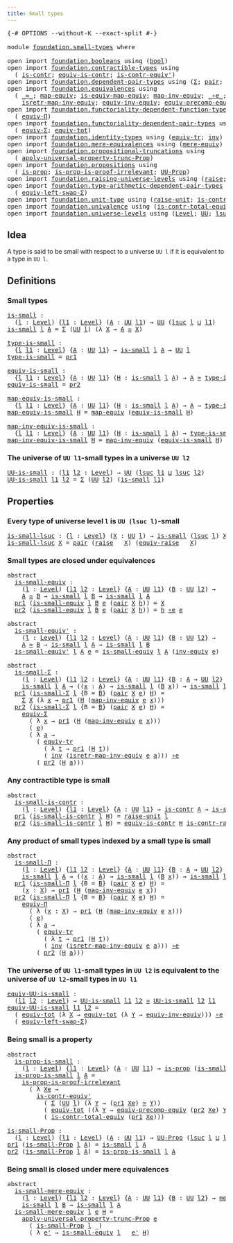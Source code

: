 ```yaml
---
title: Small types
---
```


<pre class="Agda"><a id="37" class="Symbol">{-#</a> <a id="41" class="Keyword">OPTIONS</a> <a id="49" class="Pragma">--without-K</a> <a id="61" class="Pragma">--exact-split</a> <a id="75" class="Symbol">#-}</a>

<a id="80" class="Keyword">module</a> <a id="87" href="foundation.small-types.html" class="Module">foundation.small-types</a> <a id="110" class="Keyword">where</a>

<a id="117" class="Keyword">open</a> <a id="122" class="Keyword">import</a> <a id="129" href="foundation.booleans.html" class="Module">foundation.booleans</a> <a id="149" class="Keyword">using</a> <a id="155" class="Symbol">(</a><a id="156" href="foundation.booleans.html#1184" class="Datatype">bool</a><a id="160" class="Symbol">)</a>
<a id="162" class="Keyword">open</a> <a id="167" class="Keyword">import</a> <a id="174" href="foundation.contractible-types.html" class="Module">foundation.contractible-types</a> <a id="204" class="Keyword">using</a>
  <a id="212" class="Symbol">(</a> <a id="214" href="foundation-core.contractible-types.html#1006" class="Function">is-contr</a><a id="222" class="Symbol">;</a> <a id="224" href="foundation-core.contractible-types.html#4311" class="Function">equiv-is-contr</a><a id="238" class="Symbol">;</a> <a id="240" href="foundation-core.contractible-types.html#3813" class="Function">is-contr-equiv&#39;</a><a id="255" class="Symbol">)</a>
<a id="257" class="Keyword">open</a> <a id="262" class="Keyword">import</a> <a id="269" href="foundation.dependent-pair-types.html" class="Module">foundation.dependent-pair-types</a> <a id="301" class="Keyword">using</a> <a id="307" class="Symbol">(</a><a id="308" href="foundation-core.dependent-pair-types.html#515" class="Record">Σ</a><a id="309" class="Symbol">;</a> <a id="311" href="foundation-core.dependent-pair-types.html#588" class="InductiveConstructor">pair</a><a id="315" class="Symbol">;</a> <a id="317" href="foundation-core.dependent-pair-types.html#605" class="Field">pr1</a><a id="320" class="Symbol">;</a> <a id="322" href="foundation-core.dependent-pair-types.html#617" class="Field">pr2</a><a id="325" class="Symbol">)</a>
<a id="327" class="Keyword">open</a> <a id="332" class="Keyword">import</a> <a id="339" href="foundation.equivalences.html" class="Module">foundation.equivalences</a> <a id="363" class="Keyword">using</a>
  <a id="371" class="Symbol">(</a> <a id="373" href="foundation-core.equivalences.html#1621" class="Function Operator">_≃_</a><a id="376" class="Symbol">;</a> <a id="378" href="foundation-core.equivalences.html#1821" class="Function">map-equiv</a><a id="387" class="Symbol">;</a> <a id="389" href="foundation-core.equivalences.html#1876" class="Function">is-equiv-map-equiv</a><a id="407" class="Symbol">;</a> <a id="409" href="foundation-core.equivalences.html#5036" class="Function">map-inv-equiv</a><a id="422" class="Symbol">;</a> <a id="424" href="foundation-core.equivalences.html#7869" class="Function Operator">_∘e_</a><a id="428" class="Symbol">;</a> <a id="430" href="foundation-core.equivalences.html#5721" class="Function">inv-equiv</a><a id="439" class="Symbol">;</a>
    <a id="445" href="foundation-core.equivalences.html#5251" class="Function">isretr-map-inv-equiv</a><a id="465" class="Symbol">;</a> <a id="467" href="foundation.equivalences.html#15928" class="Function">equiv-inv-equiv</a><a id="482" class="Symbol">;</a> <a id="484" href="foundation.equivalences.html#17588" class="Function">equiv-precomp-equiv</a><a id="503" class="Symbol">)</a>
<a id="505" class="Keyword">open</a> <a id="510" class="Keyword">import</a> <a id="517" href="foundation.functoriality-dependent-function-types.html" class="Module">foundation.functoriality-dependent-function-types</a> <a id="567" class="Keyword">using</a>
  <a id="575" class="Symbol">(</a> <a id="577" href="foundation.functoriality-dependent-function-types.html#4207" class="Function">equiv-Π</a><a id="584" class="Symbol">)</a>
<a id="586" class="Keyword">open</a> <a id="591" class="Keyword">import</a> <a id="598" href="foundation.functoriality-dependent-pair-types.html" class="Module">foundation.functoriality-dependent-pair-types</a> <a id="644" class="Keyword">using</a>
  <a id="652" class="Symbol">(</a> <a id="654" href="foundation-core.functoriality-dependent-pair-types.html#10434" class="Function">equiv-Σ</a><a id="661" class="Symbol">;</a> <a id="663" href="foundation-core.functoriality-dependent-pair-types.html#6817" class="Function">equiv-tot</a><a id="672" class="Symbol">)</a>
<a id="674" class="Keyword">open</a> <a id="679" class="Keyword">import</a> <a id="686" href="foundation.identity-types.html" class="Module">foundation.identity-types</a> <a id="712" class="Keyword">using</a> <a id="718" class="Symbol">(</a><a id="719" href="foundation.identity-types.html#3828" class="Function">equiv-tr</a><a id="727" class="Symbol">;</a> <a id="729" href="foundation-core.identity-types.html#2729" class="Function">inv</a><a id="732" class="Symbol">)</a>
<a id="734" class="Keyword">open</a> <a id="739" class="Keyword">import</a> <a id="746" href="foundation.mere-equivalences.html" class="Module">foundation.mere-equivalences</a> <a id="775" class="Keyword">using</a> <a id="781" class="Symbol">(</a><a id="782" href="foundation.mere-equivalences.html#1415" class="Function">mere-equiv</a><a id="792" class="Symbol">)</a>
<a id="794" class="Keyword">open</a> <a id="799" class="Keyword">import</a> <a id="806" href="foundation.propositional-truncations.html" class="Module">foundation.propositional-truncations</a> <a id="843" class="Keyword">using</a>
  <a id="851" class="Symbol">(</a> <a id="853" href="foundation.propositional-truncations.html#5611" class="Function">apply-universal-property-trunc-Prop</a><a id="888" class="Symbol">)</a>
<a id="890" class="Keyword">open</a> <a id="895" class="Keyword">import</a> <a id="902" href="foundation.propositions.html" class="Module">foundation.propositions</a> <a id="926" class="Keyword">using</a>
  <a id="934" class="Symbol">(</a> <a id="936" href="foundation-core.propositions.html#1309" class="Function">is-prop</a><a id="943" class="Symbol">;</a> <a id="945" href="foundation-core.propositions.html#3220" class="Function">is-prop-is-proof-irrelevant</a><a id="972" class="Symbol">;</a> <a id="974" href="foundation-core.propositions.html#1393" class="Function">UU-Prop</a><a id="981" class="Symbol">)</a>
<a id="983" class="Keyword">open</a> <a id="988" class="Keyword">import</a> <a id="995" href="foundation.raising-universe-levels.html" class="Module">foundation.raising-universe-levels</a> <a id="1030" class="Keyword">using</a> <a id="1036" class="Symbol">(</a><a id="1037" href="foundation.raising-universe-levels.html#973" class="Datatype">raise</a><a id="1042" class="Symbol">;</a> <a id="1044" href="foundation.raising-universe-levels.html#1550" class="Function">equiv-raise</a><a id="1055" class="Symbol">)</a>
<a id="1057" class="Keyword">open</a> <a id="1062" class="Keyword">import</a> <a id="1069" href="foundation.type-arithmetic-dependent-pair-types.html" class="Module">foundation.type-arithmetic-dependent-pair-types</a> <a id="1117" class="Keyword">using</a>
  <a id="1125" class="Symbol">(</a> <a id="1127" href="foundation-core.type-arithmetic-dependent-pair-types.html#10239" class="Function">equiv-left-swap-Σ</a><a id="1144" class="Symbol">)</a>
<a id="1146" class="Keyword">open</a> <a id="1151" class="Keyword">import</a> <a id="1158" href="foundation.unit-type.html" class="Module">foundation.unit-type</a> <a id="1179" class="Keyword">using</a> <a id="1185" class="Symbol">(</a><a id="1186" href="foundation.unit-type.html#1727" class="Function">raise-unit</a><a id="1196" class="Symbol">;</a> <a id="1198" href="foundation.unit-type.html#3287" class="Function">is-contr-raise-unit</a><a id="1217" class="Symbol">)</a>
<a id="1219" class="Keyword">open</a> <a id="1224" class="Keyword">import</a> <a id="1231" href="foundation.univalence.html" class="Module">foundation.univalence</a> <a id="1253" class="Keyword">using</a> <a id="1259" class="Symbol">(</a><a id="1260" href="foundation.univalence.html#1546" class="Function">is-contr-total-equiv</a><a id="1280" class="Symbol">)</a>
<a id="1282" class="Keyword">open</a> <a id="1287" class="Keyword">import</a> <a id="1294" href="foundation.universe-levels.html" class="Module">foundation.universe-levels</a> <a id="1321" class="Keyword">using</a> <a id="1327" class="Symbol">(</a><a id="1328" href="Agda.Primitive.html#597" class="Postulate">Level</a><a id="1333" class="Symbol">;</a> <a id="1335" href="foundation-core.universe-levels.html#235" class="Primitive">UU</a><a id="1337" class="Symbol">;</a> <a id="1339" href="Agda.Primitive.html#780" class="Primitive">lsuc</a><a id="1343" class="Symbol">;</a> <a id="1345" href="Agda.Primitive.html#810" class="Primitive Operator">_⊔_</a><a id="1348" class="Symbol">)</a>
</pre>
## Idea

A type is said to be small with respect to a universe `UU l` if it is equivalent to a type in `UU l`.

## Definitions

### Small types

<pre class="Agda"><a id="is-small"></a><a id="1508" href="foundation.small-types.html#1508" class="Function">is-small</a> <a id="1517" class="Symbol">:</a>
  <a id="1521" class="Symbol">(</a><a id="1522" href="foundation.small-types.html#1522" class="Bound">l</a> <a id="1524" class="Symbol">:</a> <a id="1526" href="Agda.Primitive.html#597" class="Postulate">Level</a><a id="1531" class="Symbol">)</a> <a id="1533" class="Symbol">{</a><a id="1534" href="foundation.small-types.html#1534" class="Bound">l1</a> <a id="1537" class="Symbol">:</a> <a id="1539" href="Agda.Primitive.html#597" class="Postulate">Level</a><a id="1544" class="Symbol">}</a> <a id="1546" class="Symbol">(</a><a id="1547" href="foundation.small-types.html#1547" class="Bound">A</a> <a id="1549" class="Symbol">:</a> <a id="1551" href="foundation-core.universe-levels.html#235" class="Primitive">UU</a> <a id="1554" href="foundation.small-types.html#1534" class="Bound">l1</a><a id="1556" class="Symbol">)</a> <a id="1558" class="Symbol">→</a> <a id="1560" href="foundation-core.universe-levels.html#235" class="Primitive">UU</a> <a id="1563" class="Symbol">(</a><a id="1564" href="Agda.Primitive.html#780" class="Primitive">lsuc</a> <a id="1569" href="foundation.small-types.html#1522" class="Bound">l</a> <a id="1571" href="Agda.Primitive.html#810" class="Primitive Operator">⊔</a> <a id="1573" href="foundation.small-types.html#1534" class="Bound">l1</a><a id="1575" class="Symbol">)</a>
<a id="1577" href="foundation.small-types.html#1508" class="Function">is-small</a> <a id="1586" href="foundation.small-types.html#1586" class="Bound">l</a> <a id="1588" href="foundation.small-types.html#1588" class="Bound">A</a> <a id="1590" class="Symbol">=</a> <a id="1592" href="foundation-core.dependent-pair-types.html#515" class="Record">Σ</a> <a id="1594" class="Symbol">(</a><a id="1595" href="foundation-core.universe-levels.html#235" class="Primitive">UU</a> <a id="1598" href="foundation.small-types.html#1586" class="Bound">l</a><a id="1599" class="Symbol">)</a> <a id="1601" class="Symbol">(λ</a> <a id="1604" href="foundation.small-types.html#1604" class="Bound">X</a> <a id="1606" class="Symbol">→</a> <a id="1608" href="foundation.small-types.html#1588" class="Bound">A</a> <a id="1610" href="foundation-core.equivalences.html#1621" class="Function Operator">≃</a> <a id="1612" href="foundation.small-types.html#1604" class="Bound">X</a><a id="1613" class="Symbol">)</a>

<a id="type-is-small"></a><a id="1616" href="foundation.small-types.html#1616" class="Function">type-is-small</a> <a id="1630" class="Symbol">:</a>
  <a id="1634" class="Symbol">{</a><a id="1635" href="foundation.small-types.html#1635" class="Bound">l</a> <a id="1637" href="foundation.small-types.html#1637" class="Bound">l1</a> <a id="1640" class="Symbol">:</a> <a id="1642" href="Agda.Primitive.html#597" class="Postulate">Level</a><a id="1647" class="Symbol">}</a> <a id="1649" class="Symbol">{</a><a id="1650" href="foundation.small-types.html#1650" class="Bound">A</a> <a id="1652" class="Symbol">:</a> <a id="1654" href="foundation-core.universe-levels.html#235" class="Primitive">UU</a> <a id="1657" href="foundation.small-types.html#1637" class="Bound">l1</a><a id="1659" class="Symbol">}</a> <a id="1661" class="Symbol">→</a> <a id="1663" href="foundation.small-types.html#1508" class="Function">is-small</a> <a id="1672" href="foundation.small-types.html#1635" class="Bound">l</a> <a id="1674" href="foundation.small-types.html#1650" class="Bound">A</a> <a id="1676" class="Symbol">→</a> <a id="1678" href="foundation-core.universe-levels.html#235" class="Primitive">UU</a> <a id="1681" href="foundation.small-types.html#1635" class="Bound">l</a>
<a id="1683" href="foundation.small-types.html#1616" class="Function">type-is-small</a> <a id="1697" class="Symbol">=</a> <a id="1699" href="foundation-core.dependent-pair-types.html#605" class="Field">pr1</a>

<a id="equiv-is-small"></a><a id="1704" href="foundation.small-types.html#1704" class="Function">equiv-is-small</a> <a id="1719" class="Symbol">:</a>
  <a id="1723" class="Symbol">{</a><a id="1724" href="foundation.small-types.html#1724" class="Bound">l</a> <a id="1726" href="foundation.small-types.html#1726" class="Bound">l1</a> <a id="1729" class="Symbol">:</a> <a id="1731" href="Agda.Primitive.html#597" class="Postulate">Level</a><a id="1736" class="Symbol">}</a> <a id="1738" class="Symbol">{</a><a id="1739" href="foundation.small-types.html#1739" class="Bound">A</a> <a id="1741" class="Symbol">:</a> <a id="1743" href="foundation-core.universe-levels.html#235" class="Primitive">UU</a> <a id="1746" href="foundation.small-types.html#1726" class="Bound">l1</a><a id="1748" class="Symbol">}</a> <a id="1750" class="Symbol">(</a><a id="1751" href="foundation.small-types.html#1751" class="Bound">H</a> <a id="1753" class="Symbol">:</a> <a id="1755" href="foundation.small-types.html#1508" class="Function">is-small</a> <a id="1764" href="foundation.small-types.html#1724" class="Bound">l</a> <a id="1766" href="foundation.small-types.html#1739" class="Bound">A</a><a id="1767" class="Symbol">)</a> <a id="1769" class="Symbol">→</a> <a id="1771" href="foundation.small-types.html#1739" class="Bound">A</a> <a id="1773" href="foundation-core.equivalences.html#1621" class="Function Operator">≃</a> <a id="1775" href="foundation.small-types.html#1616" class="Function">type-is-small</a> <a id="1789" href="foundation.small-types.html#1751" class="Bound">H</a>
<a id="1791" href="foundation.small-types.html#1704" class="Function">equiv-is-small</a> <a id="1806" class="Symbol">=</a> <a id="1808" href="foundation-core.dependent-pair-types.html#617" class="Field">pr2</a>

<a id="map-equiv-is-small"></a><a id="1813" href="foundation.small-types.html#1813" class="Function">map-equiv-is-small</a> <a id="1832" class="Symbol">:</a>
  <a id="1836" class="Symbol">{</a><a id="1837" href="foundation.small-types.html#1837" class="Bound">l</a> <a id="1839" href="foundation.small-types.html#1839" class="Bound">l1</a> <a id="1842" class="Symbol">:</a> <a id="1844" href="Agda.Primitive.html#597" class="Postulate">Level</a><a id="1849" class="Symbol">}</a> <a id="1851" class="Symbol">{</a><a id="1852" href="foundation.small-types.html#1852" class="Bound">A</a> <a id="1854" class="Symbol">:</a> <a id="1856" href="foundation-core.universe-levels.html#235" class="Primitive">UU</a> <a id="1859" href="foundation.small-types.html#1839" class="Bound">l1</a><a id="1861" class="Symbol">}</a> <a id="1863" class="Symbol">(</a><a id="1864" href="foundation.small-types.html#1864" class="Bound">H</a> <a id="1866" class="Symbol">:</a> <a id="1868" href="foundation.small-types.html#1508" class="Function">is-small</a> <a id="1877" href="foundation.small-types.html#1837" class="Bound">l</a> <a id="1879" href="foundation.small-types.html#1852" class="Bound">A</a><a id="1880" class="Symbol">)</a> <a id="1882" class="Symbol">→</a> <a id="1884" href="foundation.small-types.html#1852" class="Bound">A</a> <a id="1886" class="Symbol">→</a> <a id="1888" href="foundation.small-types.html#1616" class="Function">type-is-small</a> <a id="1902" href="foundation.small-types.html#1864" class="Bound">H</a>
<a id="1904" href="foundation.small-types.html#1813" class="Function">map-equiv-is-small</a> <a id="1923" href="foundation.small-types.html#1923" class="Bound">H</a> <a id="1925" class="Symbol">=</a> <a id="1927" href="foundation-core.equivalences.html#1821" class="Function">map-equiv</a> <a id="1937" class="Symbol">(</a><a id="1938" href="foundation.small-types.html#1704" class="Function">equiv-is-small</a> <a id="1953" href="foundation.small-types.html#1923" class="Bound">H</a><a id="1954" class="Symbol">)</a>

<a id="map-inv-equiv-is-small"></a><a id="1957" href="foundation.small-types.html#1957" class="Function">map-inv-equiv-is-small</a> <a id="1980" class="Symbol">:</a>
  <a id="1984" class="Symbol">{</a><a id="1985" href="foundation.small-types.html#1985" class="Bound">l</a> <a id="1987" href="foundation.small-types.html#1987" class="Bound">l1</a> <a id="1990" class="Symbol">:</a> <a id="1992" href="Agda.Primitive.html#597" class="Postulate">Level</a><a id="1997" class="Symbol">}</a> <a id="1999" class="Symbol">{</a><a id="2000" href="foundation.small-types.html#2000" class="Bound">A</a> <a id="2002" class="Symbol">:</a> <a id="2004" href="foundation-core.universe-levels.html#235" class="Primitive">UU</a> <a id="2007" href="foundation.small-types.html#1987" class="Bound">l1</a><a id="2009" class="Symbol">}</a> <a id="2011" class="Symbol">(</a><a id="2012" href="foundation.small-types.html#2012" class="Bound">H</a> <a id="2014" class="Symbol">:</a> <a id="2016" href="foundation.small-types.html#1508" class="Function">is-small</a> <a id="2025" href="foundation.small-types.html#1985" class="Bound">l</a> <a id="2027" href="foundation.small-types.html#2000" class="Bound">A</a><a id="2028" class="Symbol">)</a> <a id="2030" class="Symbol">→</a> <a id="2032" href="foundation.small-types.html#1616" class="Function">type-is-small</a> <a id="2046" href="foundation.small-types.html#2012" class="Bound">H</a> <a id="2048" class="Symbol">→</a> <a id="2050" href="foundation.small-types.html#2000" class="Bound">A</a>
<a id="2052" href="foundation.small-types.html#1957" class="Function">map-inv-equiv-is-small</a> <a id="2075" href="foundation.small-types.html#2075" class="Bound">H</a> <a id="2077" class="Symbol">=</a> <a id="2079" href="foundation-core.equivalences.html#5036" class="Function">map-inv-equiv</a> <a id="2093" class="Symbol">(</a><a id="2094" href="foundation.small-types.html#1704" class="Function">equiv-is-small</a> <a id="2109" href="foundation.small-types.html#2075" class="Bound">H</a><a id="2110" class="Symbol">)</a>
</pre>
### The universe of `UU l1`-small types in a universe `UU l2`

<pre class="Agda"><a id="UU-is-small"></a><a id="2188" href="foundation.small-types.html#2188" class="Function">UU-is-small</a> <a id="2200" class="Symbol">:</a> <a id="2202" class="Symbol">(</a><a id="2203" href="foundation.small-types.html#2203" class="Bound">l1</a> <a id="2206" href="foundation.small-types.html#2206" class="Bound">l2</a> <a id="2209" class="Symbol">:</a> <a id="2211" href="Agda.Primitive.html#597" class="Postulate">Level</a><a id="2216" class="Symbol">)</a> <a id="2218" class="Symbol">→</a> <a id="2220" href="foundation-core.universe-levels.html#235" class="Primitive">UU</a> <a id="2223" class="Symbol">(</a><a id="2224" href="Agda.Primitive.html#780" class="Primitive">lsuc</a> <a id="2229" href="foundation.small-types.html#2203" class="Bound">l1</a> <a id="2232" href="Agda.Primitive.html#810" class="Primitive Operator">⊔</a> <a id="2234" href="Agda.Primitive.html#780" class="Primitive">lsuc</a> <a id="2239" href="foundation.small-types.html#2206" class="Bound">l2</a><a id="2241" class="Symbol">)</a>
<a id="2243" href="foundation.small-types.html#2188" class="Function">UU-is-small</a> <a id="2255" href="foundation.small-types.html#2255" class="Bound">l1</a> <a id="2258" href="foundation.small-types.html#2258" class="Bound">l2</a> <a id="2261" class="Symbol">=</a> <a id="2263" href="foundation-core.dependent-pair-types.html#515" class="Record">Σ</a> <a id="2265" class="Symbol">(</a><a id="2266" href="foundation-core.universe-levels.html#235" class="Primitive">UU</a> <a id="2269" href="foundation.small-types.html#2258" class="Bound">l2</a><a id="2271" class="Symbol">)</a> <a id="2273" class="Symbol">(</a><a id="2274" href="foundation.small-types.html#1508" class="Function">is-small</a> <a id="2283" href="foundation.small-types.html#2255" class="Bound">l1</a><a id="2285" class="Symbol">)</a>
</pre>
## Properties

### Every type of universe level `l` is `UU (lsuc l)`-small

<pre class="Agda"><a id="is-small-lsuc"></a><a id="2376" href="foundation.small-types.html#2376" class="Function">is-small-lsuc</a> <a id="2390" class="Symbol">:</a> <a id="2392" class="Symbol">{</a><a id="2393" href="foundation.small-types.html#2393" class="Bound">l</a> <a id="2395" class="Symbol">:</a> <a id="2397" href="Agda.Primitive.html#597" class="Postulate">Level</a><a id="2402" class="Symbol">}</a> <a id="2404" class="Symbol">(</a><a id="2405" href="foundation.small-types.html#2405" class="Bound">X</a> <a id="2407" class="Symbol">:</a> <a id="2409" href="foundation-core.universe-levels.html#235" class="Primitive">UU</a> <a id="2412" href="foundation.small-types.html#2393" class="Bound">l</a><a id="2413" class="Symbol">)</a> <a id="2415" class="Symbol">→</a> <a id="2417" href="foundation.small-types.html#1508" class="Function">is-small</a> <a id="2426" class="Symbol">(</a><a id="2427" href="Agda.Primitive.html#780" class="Primitive">lsuc</a> <a id="2432" href="foundation.small-types.html#2393" class="Bound">l</a><a id="2433" class="Symbol">)</a> <a id="2435" href="foundation.small-types.html#2405" class="Bound">X</a>
<a id="2437" href="foundation.small-types.html#2376" class="Function">is-small-lsuc</a> <a id="2451" href="foundation.small-types.html#2451" class="Bound">X</a> <a id="2453" class="Symbol">=</a> <a id="2455" href="foundation-core.dependent-pair-types.html#588" class="InductiveConstructor">pair</a> <a id="2460" class="Symbol">(</a><a id="2461" href="foundation.raising-universe-levels.html#973" class="Datatype">raise</a> <a id="2467" class="Symbol">_</a> <a id="2469" href="foundation.small-types.html#2451" class="Bound">X</a><a id="2470" class="Symbol">)</a> <a id="2472" class="Symbol">(</a><a id="2473" href="foundation.raising-universe-levels.html#1550" class="Function">equiv-raise</a> <a id="2485" class="Symbol">_</a> <a id="2487" href="foundation.small-types.html#2451" class="Bound">X</a><a id="2488" class="Symbol">)</a>
</pre>
### Small types are closed under equivalences

<pre class="Agda"><a id="2550" class="Keyword">abstract</a>
  <a id="is-small-equiv"></a><a id="2561" href="foundation.small-types.html#2561" class="Function">is-small-equiv</a> <a id="2576" class="Symbol">:</a>
    <a id="2582" class="Symbol">(</a><a id="2583" href="foundation.small-types.html#2583" class="Bound">l</a> <a id="2585" class="Symbol">:</a> <a id="2587" href="Agda.Primitive.html#597" class="Postulate">Level</a><a id="2592" class="Symbol">)</a> <a id="2594" class="Symbol">{</a><a id="2595" href="foundation.small-types.html#2595" class="Bound">l1</a> <a id="2598" href="foundation.small-types.html#2598" class="Bound">l2</a> <a id="2601" class="Symbol">:</a> <a id="2603" href="Agda.Primitive.html#597" class="Postulate">Level</a><a id="2608" class="Symbol">}</a> <a id="2610" class="Symbol">{</a><a id="2611" href="foundation.small-types.html#2611" class="Bound">A</a> <a id="2613" class="Symbol">:</a> <a id="2615" href="foundation-core.universe-levels.html#235" class="Primitive">UU</a> <a id="2618" href="foundation.small-types.html#2595" class="Bound">l1</a><a id="2620" class="Symbol">}</a> <a id="2622" class="Symbol">(</a><a id="2623" href="foundation.small-types.html#2623" class="Bound">B</a> <a id="2625" class="Symbol">:</a> <a id="2627" href="foundation-core.universe-levels.html#235" class="Primitive">UU</a> <a id="2630" href="foundation.small-types.html#2598" class="Bound">l2</a><a id="2632" class="Symbol">)</a> <a id="2634" class="Symbol">→</a>
    <a id="2640" href="foundation.small-types.html#2611" class="Bound">A</a> <a id="2642" href="foundation-core.equivalences.html#1621" class="Function Operator">≃</a> <a id="2644" href="foundation.small-types.html#2623" class="Bound">B</a> <a id="2646" class="Symbol">→</a> <a id="2648" href="foundation.small-types.html#1508" class="Function">is-small</a> <a id="2657" href="foundation.small-types.html#2583" class="Bound">l</a> <a id="2659" href="foundation.small-types.html#2623" class="Bound">B</a> <a id="2661" class="Symbol">→</a> <a id="2663" href="foundation.small-types.html#1508" class="Function">is-small</a> <a id="2672" href="foundation.small-types.html#2583" class="Bound">l</a> <a id="2674" href="foundation.small-types.html#2611" class="Bound">A</a>
  <a id="2678" href="foundation-core.dependent-pair-types.html#605" class="Field">pr1</a> <a id="2682" class="Symbol">(</a><a id="2683" href="foundation.small-types.html#2561" class="Function">is-small-equiv</a> <a id="2698" href="foundation.small-types.html#2698" class="Bound">l</a> <a id="2700" href="foundation.small-types.html#2700" class="Bound">B</a> <a id="2702" href="foundation.small-types.html#2702" class="Bound">e</a> <a id="2704" class="Symbol">(</a><a id="2705" href="foundation-core.dependent-pair-types.html#588" class="InductiveConstructor">pair</a> <a id="2710" href="foundation.small-types.html#2710" class="Bound">X</a> <a id="2712" href="foundation.small-types.html#2712" class="Bound">h</a><a id="2713" class="Symbol">))</a> <a id="2716" class="Symbol">=</a> <a id="2718" href="foundation.small-types.html#2710" class="Bound">X</a>
  <a id="2722" href="foundation-core.dependent-pair-types.html#617" class="Field">pr2</a> <a id="2726" class="Symbol">(</a><a id="2727" href="foundation.small-types.html#2561" class="Function">is-small-equiv</a> <a id="2742" href="foundation.small-types.html#2742" class="Bound">l</a> <a id="2744" href="foundation.small-types.html#2744" class="Bound">B</a> <a id="2746" href="foundation.small-types.html#2746" class="Bound">e</a> <a id="2748" class="Symbol">(</a><a id="2749" href="foundation-core.dependent-pair-types.html#588" class="InductiveConstructor">pair</a> <a id="2754" href="foundation.small-types.html#2754" class="Bound">X</a> <a id="2756" href="foundation.small-types.html#2756" class="Bound">h</a><a id="2757" class="Symbol">))</a> <a id="2760" class="Symbol">=</a> <a id="2762" href="foundation.small-types.html#2756" class="Bound">h</a> <a id="2764" href="foundation-core.equivalences.html#7869" class="Function Operator">∘e</a> <a id="2767" href="foundation.small-types.html#2746" class="Bound">e</a>

<a id="2770" class="Keyword">abstract</a>
  <a id="is-small-equiv&#39;"></a><a id="2781" href="foundation.small-types.html#2781" class="Function">is-small-equiv&#39;</a> <a id="2797" class="Symbol">:</a>
    <a id="2803" class="Symbol">(</a><a id="2804" href="foundation.small-types.html#2804" class="Bound">l</a> <a id="2806" class="Symbol">:</a> <a id="2808" href="Agda.Primitive.html#597" class="Postulate">Level</a><a id="2813" class="Symbol">)</a> <a id="2815" class="Symbol">{</a><a id="2816" href="foundation.small-types.html#2816" class="Bound">l1</a> <a id="2819" href="foundation.small-types.html#2819" class="Bound">l2</a> <a id="2822" class="Symbol">:</a> <a id="2824" href="Agda.Primitive.html#597" class="Postulate">Level</a><a id="2829" class="Symbol">}</a> <a id="2831" class="Symbol">(</a><a id="2832" href="foundation.small-types.html#2832" class="Bound">A</a> <a id="2834" class="Symbol">:</a> <a id="2836" href="foundation-core.universe-levels.html#235" class="Primitive">UU</a> <a id="2839" href="foundation.small-types.html#2816" class="Bound">l1</a><a id="2841" class="Symbol">)</a> <a id="2843" class="Symbol">{</a><a id="2844" href="foundation.small-types.html#2844" class="Bound">B</a> <a id="2846" class="Symbol">:</a> <a id="2848" href="foundation-core.universe-levels.html#235" class="Primitive">UU</a> <a id="2851" href="foundation.small-types.html#2819" class="Bound">l2</a><a id="2853" class="Symbol">}</a> <a id="2855" class="Symbol">→</a>
    <a id="2861" href="foundation.small-types.html#2832" class="Bound">A</a> <a id="2863" href="foundation-core.equivalences.html#1621" class="Function Operator">≃</a> <a id="2865" href="foundation.small-types.html#2844" class="Bound">B</a> <a id="2867" class="Symbol">→</a> <a id="2869" href="foundation.small-types.html#1508" class="Function">is-small</a> <a id="2878" href="foundation.small-types.html#2804" class="Bound">l</a> <a id="2880" href="foundation.small-types.html#2832" class="Bound">A</a> <a id="2882" class="Symbol">→</a> <a id="2884" href="foundation.small-types.html#1508" class="Function">is-small</a> <a id="2893" href="foundation.small-types.html#2804" class="Bound">l</a> <a id="2895" href="foundation.small-types.html#2844" class="Bound">B</a>
  <a id="2899" href="foundation.small-types.html#2781" class="Function">is-small-equiv&#39;</a> <a id="2915" href="foundation.small-types.html#2915" class="Bound">l</a> <a id="2917" href="foundation.small-types.html#2917" class="Bound">A</a> <a id="2919" href="foundation.small-types.html#2919" class="Bound">e</a> <a id="2921" class="Symbol">=</a> <a id="2923" href="foundation.small-types.html#2561" class="Function">is-small-equiv</a> <a id="2938" href="foundation.small-types.html#2915" class="Bound">l</a> <a id="2940" href="foundation.small-types.html#2917" class="Bound">A</a> <a id="2942" class="Symbol">(</a><a id="2943" href="foundation-core.equivalences.html#5721" class="Function">inv-equiv</a> <a id="2953" href="foundation.small-types.html#2919" class="Bound">e</a><a id="2954" class="Symbol">)</a>

<a id="2957" class="Keyword">abstract</a>
  <a id="is-small-Σ"></a><a id="2968" href="foundation.small-types.html#2968" class="Function">is-small-Σ</a> <a id="2979" class="Symbol">:</a>
    <a id="2985" class="Symbol">(</a><a id="2986" href="foundation.small-types.html#2986" class="Bound">l</a> <a id="2988" class="Symbol">:</a> <a id="2990" href="Agda.Primitive.html#597" class="Postulate">Level</a><a id="2995" class="Symbol">)</a> <a id="2997" class="Symbol">{</a><a id="2998" href="foundation.small-types.html#2998" class="Bound">l1</a> <a id="3001" href="foundation.small-types.html#3001" class="Bound">l2</a> <a id="3004" class="Symbol">:</a> <a id="3006" href="Agda.Primitive.html#597" class="Postulate">Level</a><a id="3011" class="Symbol">}</a> <a id="3013" class="Symbol">{</a><a id="3014" href="foundation.small-types.html#3014" class="Bound">A</a> <a id="3016" class="Symbol">:</a> <a id="3018" href="foundation-core.universe-levels.html#235" class="Primitive">UU</a> <a id="3021" href="foundation.small-types.html#2998" class="Bound">l1</a><a id="3023" class="Symbol">}</a> <a id="3025" class="Symbol">{</a><a id="3026" href="foundation.small-types.html#3026" class="Bound">B</a> <a id="3028" class="Symbol">:</a> <a id="3030" href="foundation.small-types.html#3014" class="Bound">A</a> <a id="3032" class="Symbol">→</a> <a id="3034" href="foundation-core.universe-levels.html#235" class="Primitive">UU</a> <a id="3037" href="foundation.small-types.html#3001" class="Bound">l2</a><a id="3039" class="Symbol">}</a> <a id="3041" class="Symbol">→</a>
    <a id="3047" href="foundation.small-types.html#1508" class="Function">is-small</a> <a id="3056" href="foundation.small-types.html#2986" class="Bound">l</a> <a id="3058" href="foundation.small-types.html#3014" class="Bound">A</a> <a id="3060" class="Symbol">→</a> <a id="3062" class="Symbol">((</a><a id="3064" href="foundation.small-types.html#3064" class="Bound">x</a> <a id="3066" class="Symbol">:</a> <a id="3068" href="foundation.small-types.html#3014" class="Bound">A</a><a id="3069" class="Symbol">)</a> <a id="3071" class="Symbol">→</a> <a id="3073" href="foundation.small-types.html#1508" class="Function">is-small</a> <a id="3082" href="foundation.small-types.html#2986" class="Bound">l</a> <a id="3084" class="Symbol">(</a><a id="3085" href="foundation.small-types.html#3026" class="Bound">B</a> <a id="3087" href="foundation.small-types.html#3064" class="Bound">x</a><a id="3088" class="Symbol">))</a> <a id="3091" class="Symbol">→</a> <a id="3093" href="foundation.small-types.html#1508" class="Function">is-small</a> <a id="3102" href="foundation.small-types.html#2986" class="Bound">l</a> <a id="3104" class="Symbol">(</a><a id="3105" href="foundation-core.dependent-pair-types.html#515" class="Record">Σ</a> <a id="3107" href="foundation.small-types.html#3014" class="Bound">A</a> <a id="3109" href="foundation.small-types.html#3026" class="Bound">B</a><a id="3110" class="Symbol">)</a>
  <a id="3114" href="foundation-core.dependent-pair-types.html#605" class="Field">pr1</a> <a id="3118" class="Symbol">(</a><a id="3119" href="foundation.small-types.html#2968" class="Function">is-small-Σ</a> <a id="3130" href="foundation.small-types.html#3130" class="Bound">l</a> <a id="3132" class="Symbol">{</a><a id="3133" class="Argument">B</a> <a id="3135" class="Symbol">=</a> <a id="3137" href="foundation.small-types.html#3137" class="Bound">B</a><a id="3138" class="Symbol">}</a> <a id="3140" class="Symbol">(</a><a id="3141" href="foundation-core.dependent-pair-types.html#588" class="InductiveConstructor">pair</a> <a id="3146" href="foundation.small-types.html#3146" class="Bound">X</a> <a id="3148" href="foundation.small-types.html#3148" class="Bound">e</a><a id="3149" class="Symbol">)</a> <a id="3151" href="foundation.small-types.html#3151" class="Bound">H</a><a id="3152" class="Symbol">)</a> <a id="3154" class="Symbol">=</a>
    <a id="3160" href="foundation-core.dependent-pair-types.html#515" class="Record">Σ</a> <a id="3162" href="foundation.small-types.html#3146" class="Bound">X</a> <a id="3164" class="Symbol">(λ</a> <a id="3167" href="foundation.small-types.html#3167" class="Bound">x</a> <a id="3169" class="Symbol">→</a> <a id="3171" href="foundation-core.dependent-pair-types.html#605" class="Field">pr1</a> <a id="3175" class="Symbol">(</a><a id="3176" href="foundation.small-types.html#3151" class="Bound">H</a> <a id="3178" class="Symbol">(</a><a id="3179" href="foundation-core.equivalences.html#5036" class="Function">map-inv-equiv</a> <a id="3193" href="foundation.small-types.html#3148" class="Bound">e</a> <a id="3195" href="foundation.small-types.html#3167" class="Bound">x</a><a id="3196" class="Symbol">)))</a>
  <a id="3202" href="foundation-core.dependent-pair-types.html#617" class="Field">pr2</a> <a id="3206" class="Symbol">(</a><a id="3207" href="foundation.small-types.html#2968" class="Function">is-small-Σ</a> <a id="3218" href="foundation.small-types.html#3218" class="Bound">l</a> <a id="3220" class="Symbol">{</a><a id="3221" class="Argument">B</a> <a id="3223" class="Symbol">=</a> <a id="3225" href="foundation.small-types.html#3225" class="Bound">B</a><a id="3226" class="Symbol">}</a> <a id="3228" class="Symbol">(</a><a id="3229" href="foundation-core.dependent-pair-types.html#588" class="InductiveConstructor">pair</a> <a id="3234" href="foundation.small-types.html#3234" class="Bound">X</a> <a id="3236" href="foundation.small-types.html#3236" class="Bound">e</a><a id="3237" class="Symbol">)</a> <a id="3239" href="foundation.small-types.html#3239" class="Bound">H</a><a id="3240" class="Symbol">)</a> <a id="3242" class="Symbol">=</a>
    <a id="3248" href="foundation-core.functoriality-dependent-pair-types.html#10434" class="Function">equiv-Σ</a>
      <a id="3262" class="Symbol">(</a> <a id="3264" class="Symbol">λ</a> <a id="3266" href="foundation.small-types.html#3266" class="Bound">x</a> <a id="3268" class="Symbol">→</a> <a id="3270" href="foundation-core.dependent-pair-types.html#605" class="Field">pr1</a> <a id="3274" class="Symbol">(</a><a id="3275" href="foundation.small-types.html#3239" class="Bound">H</a> <a id="3277" class="Symbol">(</a><a id="3278" href="foundation-core.equivalences.html#5036" class="Function">map-inv-equiv</a> <a id="3292" href="foundation.small-types.html#3236" class="Bound">e</a> <a id="3294" href="foundation.small-types.html#3266" class="Bound">x</a><a id="3295" class="Symbol">)))</a>
      <a id="3305" class="Symbol">(</a> <a id="3307" href="foundation.small-types.html#3236" class="Bound">e</a><a id="3308" class="Symbol">)</a>
      <a id="3316" class="Symbol">(</a> <a id="3318" class="Symbol">λ</a> <a id="3320" href="foundation.small-types.html#3320" class="Bound">a</a> <a id="3322" class="Symbol">→</a>
        <a id="3332" class="Symbol">(</a> <a id="3334" href="foundation.identity-types.html#3828" class="Function">equiv-tr</a>
          <a id="3353" class="Symbol">(</a> <a id="3355" class="Symbol">λ</a> <a id="3357" href="foundation.small-types.html#3357" class="Bound">t</a> <a id="3359" class="Symbol">→</a> <a id="3361" href="foundation-core.dependent-pair-types.html#605" class="Field">pr1</a> <a id="3365" class="Symbol">(</a><a id="3366" href="foundation.small-types.html#3239" class="Bound">H</a> <a id="3368" href="foundation.small-types.html#3357" class="Bound">t</a><a id="3369" class="Symbol">))</a>
          <a id="3382" class="Symbol">(</a> <a id="3384" href="foundation-core.identity-types.html#2729" class="Function">inv</a> <a id="3388" class="Symbol">(</a><a id="3389" href="foundation-core.equivalences.html#5251" class="Function">isretr-map-inv-equiv</a> <a id="3410" href="foundation.small-types.html#3236" class="Bound">e</a> <a id="3412" href="foundation.small-types.html#3320" class="Bound">a</a><a id="3413" class="Symbol">)))</a> <a id="3417" href="foundation-core.equivalences.html#7869" class="Function Operator">∘e</a>
        <a id="3428" class="Symbol">(</a> <a id="3430" href="foundation-core.dependent-pair-types.html#617" class="Field">pr2</a> <a id="3434" class="Symbol">(</a><a id="3435" href="foundation.small-types.html#3239" class="Bound">H</a> <a id="3437" href="foundation.small-types.html#3320" class="Bound">a</a><a id="3438" class="Symbol">)))</a>
</pre>
### Any contractible type is small

<pre class="Agda"><a id="3491" class="Keyword">abstract</a>
  <a id="is-small-is-contr"></a><a id="3502" href="foundation.small-types.html#3502" class="Function">is-small-is-contr</a> <a id="3520" class="Symbol">:</a>
    <a id="3526" class="Symbol">(</a><a id="3527" href="foundation.small-types.html#3527" class="Bound">l</a> <a id="3529" class="Symbol">:</a> <a id="3531" href="Agda.Primitive.html#597" class="Postulate">Level</a><a id="3536" class="Symbol">)</a> <a id="3538" class="Symbol">{</a><a id="3539" href="foundation.small-types.html#3539" class="Bound">l1</a> <a id="3542" class="Symbol">:</a> <a id="3544" href="Agda.Primitive.html#597" class="Postulate">Level</a><a id="3549" class="Symbol">}</a> <a id="3551" class="Symbol">{</a><a id="3552" href="foundation.small-types.html#3552" class="Bound">A</a> <a id="3554" class="Symbol">:</a> <a id="3556" href="foundation-core.universe-levels.html#235" class="Primitive">UU</a> <a id="3559" href="foundation.small-types.html#3539" class="Bound">l1</a><a id="3561" class="Symbol">}</a> <a id="3563" class="Symbol">→</a> <a id="3565" href="foundation-core.contractible-types.html#1006" class="Function">is-contr</a> <a id="3574" href="foundation.small-types.html#3552" class="Bound">A</a> <a id="3576" class="Symbol">→</a> <a id="3578" href="foundation.small-types.html#1508" class="Function">is-small</a> <a id="3587" href="foundation.small-types.html#3527" class="Bound">l</a> <a id="3589" href="foundation.small-types.html#3552" class="Bound">A</a>
  <a id="3593" href="foundation-core.dependent-pair-types.html#605" class="Field">pr1</a> <a id="3597" class="Symbol">(</a><a id="3598" href="foundation.small-types.html#3502" class="Function">is-small-is-contr</a> <a id="3616" href="foundation.small-types.html#3616" class="Bound">l</a> <a id="3618" href="foundation.small-types.html#3618" class="Bound">H</a><a id="3619" class="Symbol">)</a> <a id="3621" class="Symbol">=</a> <a id="3623" href="foundation.unit-type.html#1727" class="Function">raise-unit</a> <a id="3634" href="foundation.small-types.html#3616" class="Bound">l</a>
  <a id="3638" href="foundation-core.dependent-pair-types.html#617" class="Field">pr2</a> <a id="3642" class="Symbol">(</a><a id="3643" href="foundation.small-types.html#3502" class="Function">is-small-is-contr</a> <a id="3661" href="foundation.small-types.html#3661" class="Bound">l</a> <a id="3663" href="foundation.small-types.html#3663" class="Bound">H</a><a id="3664" class="Symbol">)</a> <a id="3666" class="Symbol">=</a> <a id="3668" href="foundation-core.contractible-types.html#4311" class="Function">equiv-is-contr</a> <a id="3683" href="foundation.small-types.html#3663" class="Bound">H</a> <a id="3685" href="foundation.unit-type.html#3287" class="Function">is-contr-raise-unit</a>
</pre>
### Any product of small types indexed by a small type is small

<pre class="Agda"><a id="3783" class="Keyword">abstract</a>
  <a id="is-small-Π"></a><a id="3794" href="foundation.small-types.html#3794" class="Function">is-small-Π</a> <a id="3805" class="Symbol">:</a>
    <a id="3811" class="Symbol">(</a><a id="3812" href="foundation.small-types.html#3812" class="Bound">l</a> <a id="3814" class="Symbol">:</a> <a id="3816" href="Agda.Primitive.html#597" class="Postulate">Level</a><a id="3821" class="Symbol">)</a> <a id="3823" class="Symbol">{</a><a id="3824" href="foundation.small-types.html#3824" class="Bound">l1</a> <a id="3827" href="foundation.small-types.html#3827" class="Bound">l2</a> <a id="3830" class="Symbol">:</a> <a id="3832" href="Agda.Primitive.html#597" class="Postulate">Level</a><a id="3837" class="Symbol">}</a> <a id="3839" class="Symbol">{</a><a id="3840" href="foundation.small-types.html#3840" class="Bound">A</a> <a id="3842" class="Symbol">:</a> <a id="3844" href="foundation-core.universe-levels.html#235" class="Primitive">UU</a> <a id="3847" href="foundation.small-types.html#3824" class="Bound">l1</a><a id="3849" class="Symbol">}</a> <a id="3851" class="Symbol">{</a><a id="3852" href="foundation.small-types.html#3852" class="Bound">B</a> <a id="3854" class="Symbol">:</a> <a id="3856" href="foundation.small-types.html#3840" class="Bound">A</a> <a id="3858" class="Symbol">→</a> <a id="3860" href="foundation-core.universe-levels.html#235" class="Primitive">UU</a> <a id="3863" href="foundation.small-types.html#3827" class="Bound">l2</a><a id="3865" class="Symbol">}</a> <a id="3867" class="Symbol">→</a>
    <a id="3873" href="foundation.small-types.html#1508" class="Function">is-small</a> <a id="3882" href="foundation.small-types.html#3812" class="Bound">l</a> <a id="3884" href="foundation.small-types.html#3840" class="Bound">A</a> <a id="3886" class="Symbol">→</a> <a id="3888" class="Symbol">((</a><a id="3890" href="foundation.small-types.html#3890" class="Bound">x</a> <a id="3892" class="Symbol">:</a> <a id="3894" href="foundation.small-types.html#3840" class="Bound">A</a><a id="3895" class="Symbol">)</a> <a id="3897" class="Symbol">→</a> <a id="3899" href="foundation.small-types.html#1508" class="Function">is-small</a> <a id="3908" href="foundation.small-types.html#3812" class="Bound">l</a> <a id="3910" class="Symbol">(</a><a id="3911" href="foundation.small-types.html#3852" class="Bound">B</a> <a id="3913" href="foundation.small-types.html#3890" class="Bound">x</a><a id="3914" class="Symbol">))</a> <a id="3917" class="Symbol">→</a> <a id="3919" href="foundation.small-types.html#1508" class="Function">is-small</a> <a id="3928" href="foundation.small-types.html#3812" class="Bound">l</a> <a id="3930" class="Symbol">((</a><a id="3932" href="foundation.small-types.html#3932" class="Bound">x</a> <a id="3934" class="Symbol">:</a> <a id="3936" href="foundation.small-types.html#3840" class="Bound">A</a><a id="3937" class="Symbol">)</a> <a id="3939" class="Symbol">→</a> <a id="3941" href="foundation.small-types.html#3852" class="Bound">B</a> <a id="3943" href="foundation.small-types.html#3932" class="Bound">x</a><a id="3944" class="Symbol">)</a>
  <a id="3948" href="foundation-core.dependent-pair-types.html#605" class="Field">pr1</a> <a id="3952" class="Symbol">(</a><a id="3953" href="foundation.small-types.html#3794" class="Function">is-small-Π</a> <a id="3964" href="foundation.small-types.html#3964" class="Bound">l</a> <a id="3966" class="Symbol">{</a><a id="3967" class="Argument">B</a> <a id="3969" class="Symbol">=</a> <a id="3971" href="foundation.small-types.html#3971" class="Bound">B</a><a id="3972" class="Symbol">}</a> <a id="3974" class="Symbol">(</a><a id="3975" href="foundation-core.dependent-pair-types.html#588" class="InductiveConstructor">pair</a> <a id="3980" href="foundation.small-types.html#3980" class="Bound">X</a> <a id="3982" href="foundation.small-types.html#3982" class="Bound">e</a><a id="3983" class="Symbol">)</a> <a id="3985" href="foundation.small-types.html#3985" class="Bound">H</a><a id="3986" class="Symbol">)</a> <a id="3988" class="Symbol">=</a>
    <a id="3994" class="Symbol">(</a><a id="3995" href="foundation.small-types.html#3995" class="Bound">x</a> <a id="3997" class="Symbol">:</a> <a id="3999" href="foundation.small-types.html#3980" class="Bound">X</a><a id="4000" class="Symbol">)</a> <a id="4002" class="Symbol">→</a> <a id="4004" href="foundation-core.dependent-pair-types.html#605" class="Field">pr1</a> <a id="4008" class="Symbol">(</a><a id="4009" href="foundation.small-types.html#3985" class="Bound">H</a> <a id="4011" class="Symbol">(</a><a id="4012" href="foundation-core.equivalences.html#5036" class="Function">map-inv-equiv</a> <a id="4026" href="foundation.small-types.html#3982" class="Bound">e</a> <a id="4028" href="foundation.small-types.html#3995" class="Bound">x</a><a id="4029" class="Symbol">))</a>
  <a id="4034" href="foundation-core.dependent-pair-types.html#617" class="Field">pr2</a> <a id="4038" class="Symbol">(</a><a id="4039" href="foundation.small-types.html#3794" class="Function">is-small-Π</a> <a id="4050" href="foundation.small-types.html#4050" class="Bound">l</a> <a id="4052" class="Symbol">{</a><a id="4053" class="Argument">B</a> <a id="4055" class="Symbol">=</a> <a id="4057" href="foundation.small-types.html#4057" class="Bound">B</a><a id="4058" class="Symbol">}</a> <a id="4060" class="Symbol">(</a><a id="4061" href="foundation-core.dependent-pair-types.html#588" class="InductiveConstructor">pair</a> <a id="4066" href="foundation.small-types.html#4066" class="Bound">X</a> <a id="4068" href="foundation.small-types.html#4068" class="Bound">e</a><a id="4069" class="Symbol">)</a> <a id="4071" href="foundation.small-types.html#4071" class="Bound">H</a><a id="4072" class="Symbol">)</a> <a id="4074" class="Symbol">=</a>
    <a id="4080" href="foundation.functoriality-dependent-function-types.html#4207" class="Function">equiv-Π</a>
      <a id="4094" class="Symbol">(</a> <a id="4096" class="Symbol">λ</a> <a id="4098" class="Symbol">(</a><a id="4099" href="foundation.small-types.html#4099" class="Bound">x</a> <a id="4101" class="Symbol">:</a> <a id="4103" href="foundation.small-types.html#4066" class="Bound">X</a><a id="4104" class="Symbol">)</a> <a id="4106" class="Symbol">→</a> <a id="4108" href="foundation-core.dependent-pair-types.html#605" class="Field">pr1</a> <a id="4112" class="Symbol">(</a><a id="4113" href="foundation.small-types.html#4071" class="Bound">H</a> <a id="4115" class="Symbol">(</a><a id="4116" href="foundation-core.equivalences.html#5036" class="Function">map-inv-equiv</a> <a id="4130" href="foundation.small-types.html#4068" class="Bound">e</a> <a id="4132" href="foundation.small-types.html#4099" class="Bound">x</a><a id="4133" class="Symbol">)))</a>
      <a id="4143" class="Symbol">(</a> <a id="4145" href="foundation.small-types.html#4068" class="Bound">e</a><a id="4146" class="Symbol">)</a>
      <a id="4154" class="Symbol">(</a> <a id="4156" class="Symbol">λ</a> <a id="4158" href="foundation.small-types.html#4158" class="Bound">a</a> <a id="4160" class="Symbol">→</a>
        <a id="4170" class="Symbol">(</a> <a id="4172" href="foundation.identity-types.html#3828" class="Function">equiv-tr</a>
          <a id="4191" class="Symbol">(</a> <a id="4193" class="Symbol">λ</a> <a id="4195" href="foundation.small-types.html#4195" class="Bound">t</a> <a id="4197" class="Symbol">→</a> <a id="4199" href="foundation-core.dependent-pair-types.html#605" class="Field">pr1</a> <a id="4203" class="Symbol">(</a><a id="4204" href="foundation.small-types.html#4071" class="Bound">H</a> <a id="4206" href="foundation.small-types.html#4195" class="Bound">t</a><a id="4207" class="Symbol">))</a>
          <a id="4220" class="Symbol">(</a> <a id="4222" href="foundation-core.identity-types.html#2729" class="Function">inv</a> <a id="4226" class="Symbol">(</a><a id="4227" href="foundation-core.equivalences.html#5251" class="Function">isretr-map-inv-equiv</a> <a id="4248" href="foundation.small-types.html#4068" class="Bound">e</a> <a id="4250" href="foundation.small-types.html#4158" class="Bound">a</a><a id="4251" class="Symbol">)))</a> <a id="4255" href="foundation-core.equivalences.html#7869" class="Function Operator">∘e</a>
        <a id="4266" class="Symbol">(</a> <a id="4268" href="foundation-core.dependent-pair-types.html#617" class="Field">pr2</a> <a id="4272" class="Symbol">(</a><a id="4273" href="foundation.small-types.html#4071" class="Bound">H</a> <a id="4275" href="foundation.small-types.html#4158" class="Bound">a</a><a id="4276" class="Symbol">)))</a>
</pre>
### The universe of `UU l1`-small types in `UU l2` is equivalent to the universe of `UU l2`-small types in `UU l1`

<pre class="Agda"><a id="equiv-UU-is-small"></a><a id="4409" href="foundation.small-types.html#4409" class="Function">equiv-UU-is-small</a> <a id="4427" class="Symbol">:</a>
  <a id="4431" class="Symbol">(</a><a id="4432" href="foundation.small-types.html#4432" class="Bound">l1</a> <a id="4435" href="foundation.small-types.html#4435" class="Bound">l2</a> <a id="4438" class="Symbol">:</a> <a id="4440" href="Agda.Primitive.html#597" class="Postulate">Level</a><a id="4445" class="Symbol">)</a> <a id="4447" class="Symbol">→</a> <a id="4449" href="foundation.small-types.html#2188" class="Function">UU-is-small</a> <a id="4461" href="foundation.small-types.html#4432" class="Bound">l1</a> <a id="4464" href="foundation.small-types.html#4435" class="Bound">l2</a> <a id="4467" href="foundation-core.equivalences.html#1621" class="Function Operator">≃</a> <a id="4469" href="foundation.small-types.html#2188" class="Function">UU-is-small</a> <a id="4481" href="foundation.small-types.html#4435" class="Bound">l2</a> <a id="4484" href="foundation.small-types.html#4432" class="Bound">l1</a>
<a id="4487" href="foundation.small-types.html#4409" class="Function">equiv-UU-is-small</a> <a id="4505" href="foundation.small-types.html#4505" class="Bound">l1</a> <a id="4508" href="foundation.small-types.html#4508" class="Bound">l2</a> <a id="4511" class="Symbol">=</a>
  <a id="4515" class="Symbol">(</a> <a id="4517" href="foundation-core.functoriality-dependent-pair-types.html#6817" class="Function">equiv-tot</a> <a id="4527" class="Symbol">(λ</a> <a id="4530" href="foundation.small-types.html#4530" class="Bound">X</a> <a id="4532" class="Symbol">→</a> <a id="4534" href="foundation-core.functoriality-dependent-pair-types.html#6817" class="Function">equiv-tot</a> <a id="4544" class="Symbol">(λ</a> <a id="4547" href="foundation.small-types.html#4547" class="Bound">Y</a> <a id="4549" class="Symbol">→</a> <a id="4551" href="foundation.equivalences.html#15928" class="Function">equiv-inv-equiv</a><a id="4566" class="Symbol">)))</a> <a id="4570" href="foundation-core.equivalences.html#7869" class="Function Operator">∘e</a>
  <a id="4575" class="Symbol">(</a> <a id="4577" href="foundation-core.type-arithmetic-dependent-pair-types.html#10239" class="Function">equiv-left-swap-Σ</a><a id="4594" class="Symbol">)</a>
</pre>
### Being small is a property

<pre class="Agda"><a id="4640" class="Keyword">abstract</a>
  <a id="is-prop-is-small"></a><a id="4651" href="foundation.small-types.html#4651" class="Function">is-prop-is-small</a> <a id="4668" class="Symbol">:</a>
    <a id="4674" class="Symbol">(</a><a id="4675" href="foundation.small-types.html#4675" class="Bound">l</a> <a id="4677" class="Symbol">:</a> <a id="4679" href="Agda.Primitive.html#597" class="Postulate">Level</a><a id="4684" class="Symbol">)</a> <a id="4686" class="Symbol">{</a><a id="4687" href="foundation.small-types.html#4687" class="Bound">l1</a> <a id="4690" class="Symbol">:</a> <a id="4692" href="Agda.Primitive.html#597" class="Postulate">Level</a><a id="4697" class="Symbol">}</a> <a id="4699" class="Symbol">(</a><a id="4700" href="foundation.small-types.html#4700" class="Bound">A</a> <a id="4702" class="Symbol">:</a> <a id="4704" href="foundation-core.universe-levels.html#235" class="Primitive">UU</a> <a id="4707" href="foundation.small-types.html#4687" class="Bound">l1</a><a id="4709" class="Symbol">)</a> <a id="4711" class="Symbol">→</a> <a id="4713" href="foundation-core.propositions.html#1309" class="Function">is-prop</a> <a id="4721" class="Symbol">(</a><a id="4722" href="foundation.small-types.html#1508" class="Function">is-small</a> <a id="4731" href="foundation.small-types.html#4675" class="Bound">l</a> <a id="4733" href="foundation.small-types.html#4700" class="Bound">A</a><a id="4734" class="Symbol">)</a>
  <a id="4738" href="foundation.small-types.html#4651" class="Function">is-prop-is-small</a> <a id="4755" href="foundation.small-types.html#4755" class="Bound">l</a> <a id="4757" href="foundation.small-types.html#4757" class="Bound">A</a> <a id="4759" class="Symbol">=</a>
    <a id="4765" href="foundation-core.propositions.html#3220" class="Function">is-prop-is-proof-irrelevant</a>
      <a id="4799" class="Symbol">(</a> <a id="4801" class="Symbol">λ</a> <a id="4803" href="foundation.small-types.html#4803" class="Bound">Xe</a> <a id="4806" class="Symbol">→</a>
        <a id="4816" href="foundation-core.contractible-types.html#3813" class="Function">is-contr-equiv&#39;</a>
          <a id="4842" class="Symbol">(</a> <a id="4844" href="foundation-core.dependent-pair-types.html#515" class="Record">Σ</a> <a id="4846" class="Symbol">(</a><a id="4847" href="foundation-core.universe-levels.html#235" class="Primitive">UU</a> <a id="4850" href="foundation.small-types.html#4755" class="Bound">l</a><a id="4851" class="Symbol">)</a> <a id="4853" class="Symbol">(λ</a> <a id="4856" href="foundation.small-types.html#4856" class="Bound">Y</a> <a id="4858" class="Symbol">→</a> <a id="4860" class="Symbol">(</a><a id="4861" href="foundation-core.dependent-pair-types.html#605" class="Field">pr1</a> <a id="4865" href="foundation.small-types.html#4803" class="Bound">Xe</a><a id="4867" class="Symbol">)</a> <a id="4869" href="foundation-core.equivalences.html#1621" class="Function Operator">≃</a> <a id="4871" href="foundation.small-types.html#4856" class="Bound">Y</a><a id="4872" class="Symbol">))</a>
          <a id="4885" class="Symbol">(</a> <a id="4887" href="foundation-core.functoriality-dependent-pair-types.html#6817" class="Function">equiv-tot</a> <a id="4897" class="Symbol">((λ</a> <a id="4901" href="foundation.small-types.html#4901" class="Bound">Y</a> <a id="4903" class="Symbol">→</a> <a id="4905" href="foundation.equivalences.html#17588" class="Function">equiv-precomp-equiv</a> <a id="4925" class="Symbol">(</a><a id="4926" href="foundation-core.dependent-pair-types.html#617" class="Field">pr2</a> <a id="4930" href="foundation.small-types.html#4803" class="Bound">Xe</a><a id="4932" class="Symbol">)</a> <a id="4934" href="foundation.small-types.html#4901" class="Bound">Y</a><a id="4935" class="Symbol">)))</a>
          <a id="4949" class="Symbol">(</a> <a id="4951" href="foundation.univalence.html#1546" class="Function">is-contr-total-equiv</a> <a id="4972" class="Symbol">(</a><a id="4973" href="foundation-core.dependent-pair-types.html#605" class="Field">pr1</a> <a id="4977" href="foundation.small-types.html#4803" class="Bound">Xe</a><a id="4979" class="Symbol">)))</a>

<a id="is-small-Prop"></a><a id="4984" href="foundation.small-types.html#4984" class="Function">is-small-Prop</a> <a id="4998" class="Symbol">:</a>
  <a id="5002" class="Symbol">(</a><a id="5003" href="foundation.small-types.html#5003" class="Bound">l</a> <a id="5005" class="Symbol">:</a> <a id="5007" href="Agda.Primitive.html#597" class="Postulate">Level</a><a id="5012" class="Symbol">)</a> <a id="5014" class="Symbol">{</a><a id="5015" href="foundation.small-types.html#5015" class="Bound">l1</a> <a id="5018" class="Symbol">:</a> <a id="5020" href="Agda.Primitive.html#597" class="Postulate">Level</a><a id="5025" class="Symbol">}</a> <a id="5027" class="Symbol">(</a><a id="5028" href="foundation.small-types.html#5028" class="Bound">A</a> <a id="5030" class="Symbol">:</a> <a id="5032" href="foundation-core.universe-levels.html#235" class="Primitive">UU</a> <a id="5035" href="foundation.small-types.html#5015" class="Bound">l1</a><a id="5037" class="Symbol">)</a> <a id="5039" class="Symbol">→</a> <a id="5041" href="foundation-core.propositions.html#1393" class="Function">UU-Prop</a> <a id="5049" class="Symbol">(</a><a id="5050" href="Agda.Primitive.html#780" class="Primitive">lsuc</a> <a id="5055" href="foundation.small-types.html#5003" class="Bound">l</a> <a id="5057" href="Agda.Primitive.html#810" class="Primitive Operator">⊔</a> <a id="5059" href="foundation.small-types.html#5015" class="Bound">l1</a><a id="5061" class="Symbol">)</a>
<a id="5063" href="foundation-core.dependent-pair-types.html#605" class="Field">pr1</a> <a id="5067" class="Symbol">(</a><a id="5068" href="foundation.small-types.html#4984" class="Function">is-small-Prop</a> <a id="5082" href="foundation.small-types.html#5082" class="Bound">l</a> <a id="5084" href="foundation.small-types.html#5084" class="Bound">A</a><a id="5085" class="Symbol">)</a> <a id="5087" class="Symbol">=</a> <a id="5089" href="foundation.small-types.html#1508" class="Function">is-small</a> <a id="5098" href="foundation.small-types.html#5082" class="Bound">l</a> <a id="5100" href="foundation.small-types.html#5084" class="Bound">A</a>
<a id="5102" href="foundation-core.dependent-pair-types.html#617" class="Field">pr2</a> <a id="5106" class="Symbol">(</a><a id="5107" href="foundation.small-types.html#4984" class="Function">is-small-Prop</a> <a id="5121" href="foundation.small-types.html#5121" class="Bound">l</a> <a id="5123" href="foundation.small-types.html#5123" class="Bound">A</a><a id="5124" class="Symbol">)</a> <a id="5126" class="Symbol">=</a> <a id="5128" href="foundation.small-types.html#4651" class="Function">is-prop-is-small</a> <a id="5145" href="foundation.small-types.html#5121" class="Bound">l</a> <a id="5147" href="foundation.small-types.html#5123" class="Bound">A</a>
</pre>
### Being small is closed under mere equivalences

<pre class="Agda"><a id="5213" class="Keyword">abstract</a>
  <a id="is-small-mere-equiv"></a><a id="5224" href="foundation.small-types.html#5224" class="Function">is-small-mere-equiv</a> <a id="5244" class="Symbol">:</a>
    <a id="5250" class="Symbol">(</a><a id="5251" href="foundation.small-types.html#5251" class="Bound">l</a> <a id="5253" class="Symbol">:</a> <a id="5255" href="Agda.Primitive.html#597" class="Postulate">Level</a><a id="5260" class="Symbol">)</a> <a id="5262" class="Symbol">{</a><a id="5263" href="foundation.small-types.html#5263" class="Bound">l1</a> <a id="5266" href="foundation.small-types.html#5266" class="Bound">l2</a> <a id="5269" class="Symbol">:</a> <a id="5271" href="Agda.Primitive.html#597" class="Postulate">Level</a><a id="5276" class="Symbol">}</a> <a id="5278" class="Symbol">{</a><a id="5279" href="foundation.small-types.html#5279" class="Bound">A</a> <a id="5281" class="Symbol">:</a> <a id="5283" href="foundation-core.universe-levels.html#235" class="Primitive">UU</a> <a id="5286" href="foundation.small-types.html#5263" class="Bound">l1</a><a id="5288" class="Symbol">}</a> <a id="5290" class="Symbol">{</a><a id="5291" href="foundation.small-types.html#5291" class="Bound">B</a> <a id="5293" class="Symbol">:</a> <a id="5295" href="foundation-core.universe-levels.html#235" class="Primitive">UU</a> <a id="5298" href="foundation.small-types.html#5266" class="Bound">l2</a><a id="5300" class="Symbol">}</a> <a id="5302" class="Symbol">→</a> <a id="5304" href="foundation.mere-equivalences.html#1415" class="Function">mere-equiv</a> <a id="5315" href="foundation.small-types.html#5279" class="Bound">A</a> <a id="5317" href="foundation.small-types.html#5291" class="Bound">B</a> <a id="5319" class="Symbol">→</a>
    <a id="5325" href="foundation.small-types.html#1508" class="Function">is-small</a> <a id="5334" href="foundation.small-types.html#5251" class="Bound">l</a> <a id="5336" href="foundation.small-types.html#5291" class="Bound">B</a> <a id="5338" class="Symbol">→</a> <a id="5340" href="foundation.small-types.html#1508" class="Function">is-small</a> <a id="5349" href="foundation.small-types.html#5251" class="Bound">l</a> <a id="5351" href="foundation.small-types.html#5279" class="Bound">A</a>
  <a id="5355" href="foundation.small-types.html#5224" class="Function">is-small-mere-equiv</a> <a id="5375" href="foundation.small-types.html#5375" class="Bound">l</a> <a id="5377" href="foundation.small-types.html#5377" class="Bound">e</a> <a id="5379" href="foundation.small-types.html#5379" class="Bound">H</a> <a id="5381" class="Symbol">=</a>
    <a id="5387" href="foundation.propositional-truncations.html#5611" class="Function">apply-universal-property-trunc-Prop</a> <a id="5423" href="foundation.small-types.html#5377" class="Bound">e</a>
      <a id="5431" class="Symbol">(</a> <a id="5433" href="foundation.small-types.html#4984" class="Function">is-small-Prop</a> <a id="5447" href="foundation.small-types.html#5375" class="Bound">l</a> <a id="5449" class="Symbol">_)</a>
      <a id="5458" class="Symbol">(</a> <a id="5460" class="Symbol">λ</a> <a id="5462" href="foundation.small-types.html#5462" class="Bound">e&#39;</a> <a id="5465" class="Symbol">→</a> <a id="5467" href="foundation.small-types.html#2561" class="Function">is-small-equiv</a> <a id="5482" href="foundation.small-types.html#5375" class="Bound">l</a> <a id="5484" class="Symbol">_</a> <a id="5486" href="foundation.small-types.html#5462" class="Bound">e&#39;</a> <a id="5489" href="foundation.small-types.html#5379" class="Bound">H</a><a id="5490" class="Symbol">)</a>
</pre>